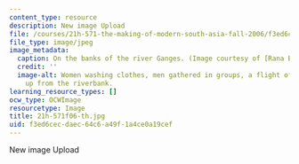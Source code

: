 ```yaml
---
content_type: resource
description: New image Upload
file: /courses/21h-571-the-making-of-modern-south-asia-fall-2006/f3ed6cecdaec64c6a49f1a4ce0a19cef_21h-571f06-th.jpg
file_type: image/jpeg
image_metadata:
  caption: On the banks of the river Ganges. (Image courtesy of [Rana Banerjee](http://www.flickr.com/photos/banerjee/).)
  credit: ''
  image-alt: Women washing clothes, men gathered in groups, a flight of stairs ascending
    up from the riverbank.
learning_resource_types: []
ocw_type: OCWImage
resourcetype: Image
title: 21h-571f06-th.jpg
uid: f3ed6cec-daec-64c6-a49f-1a4ce0a19cef
---
```

New image Upload

